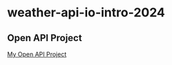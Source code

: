 # weather-api-io-intro-2024

## Open API Project

[My Open API Project](https://github.com/denysdzhulai/weather-api-io-intro-2024)
